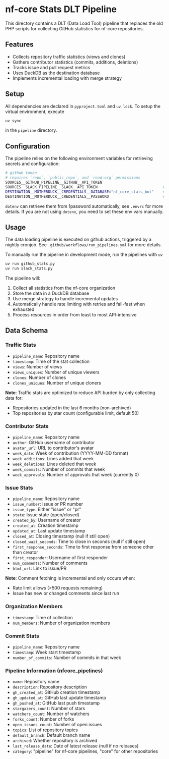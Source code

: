# nf-core Stats DLT Pipeline

This directory contains a DLT (Data Load Tool) pipeline that replaces the old PHP scripts for collecting GitHub statistics for nf-core repositories.

## Features

- Collects repository traffic statistics (views and clones)
- Gathers contributor statistics (commits, additions, deletions)
- Tracks issue and pull request metrics
- Uses DuckDB as the destination database
- Implements incremental loading with merge strategy

## Setup

All dependencies are declared in `pyproject.toml` and `uv.lock`. 
To setup the virtual environment, execute

```bash
uv sync
```

in the `pipeline` directory.

## Configuration

The pipeline relies on the following environment variables for retrieving secrets and
configuration: 

```bash
# github token
# requires `repo`, `public_repo`, and `read:org` permissions
SOURCES__GITHUB_PIPELINE__GITHUB__API_TOKEN                           
SOURCES__SLACK_PIPELINE__SLACK__API_TOKEN                             # slack token
DESTINATION__MOTHERDUCK__CREDENTIALS__DATABASE="nf_core_stats_bot"    # motherduck database name
DESTINATION__MOTHERDUCK__CREDENTIALS__PASSWORD                        # motherduck token
```

`dotenv` can retrieve them from 1password automatically, see `.envrc` for more details. If you 
are not using `dotenv`, you need to set these env vars manually.

## Usage

The data loading pipeline is executed on github actions, triggered by a nightly cronjob. 
See `.github/workflows/run_pipelines.yml` for more details. 

To manually run the pipeline in development mode, run the pipelines with `uv`

```bash
uv run github_stats.py
uv run slack_stats.py
```

The pipeline will:

1. Collect all statistics from the nf-core organization
2. Store the data in a DuckDB database
3. Use merge strategy to handle incremental updates
4. Automatically handle rate limiting with retries and fail-fast when exhausted
5. Process resources in order from least to most API-intensive

## Data Schema

### Traffic Stats

- `pipeline_name`: Repository name
- `timestamp`: Time of the stat collection
- `views`: Number of views
- `views_uniques`: Number of unique viewers
- `clones`: Number of clones
- `clones_uniques`: Number of unique cloners

**Note**: Traffic stats are optimized to reduce API burden by only collecting data for:
- Repositories updated in the last 6 months (non-archived)
- Top repositories by star count (configurable limit, default 50)

### Contributor Stats

- `pipeline_name`: Repository name
- `author`: GitHub username of contributor
- `avatar_url`: URL to contributor's avatar
- `week_date`: Week of contribution (YYYY-MM-DD format)
- `week_additions`: Lines added that week
- `week_deletions`: Lines deleted that week
- `week_commits`: Number of commits that week
- `week_approvals`: Number of approvals that week (currently 0)

### Issue Stats

- `pipeline_name`: Repository name
- `issue_number`: Issue or PR number
- `issue_type`: Either "issue" or "pr"
- `state`: Issue state (open/closed)
- `created_by`: Username of creator
- `created_at`: Creation timestamp
- `updated_at`: Last update timestamp
- `closed_at`: Closing timestamp (null if still open)
- `closed_wait_seconds`: Time to close in seconds (null if still open)
- `first_response_seconds`: Time to first response from someone other than creator
- `first_responder`: Username of first responder
- `num_comments`: Number of comments
- `html_url`: Link to issue/PR

**Note**: Comment fetching is incremental and only occurs when:
- Rate limit allows (>500 requests remaining)
- Issue has new or changed comments since last run

### Organization Members

- `timestamp`: Time of collection
- `num_members`: Number of organization members

### Commit Stats

- `pipeline_name`: Repository name
- `timestamp`: Week start timestamp
- `number_of_commits`: Number of commits in that week

### Pipeline Information (nfcore_pipelines)

- `name`: Repository name
- `description`: Repository description
- `gh_created_at`: GitHub creation timestamp
- `gh_updated_at`: GitHub last update timestamp
- `gh_pushed_at`: GitHub last push timestamp
- `stargazers_count`: Number of stars
- `watchers_count`: Number of watchers
- `forks_count`: Number of forks
- `open_issues_count`: Number of open issues
- `topics`: List of repository topics
- `default_branch`: Default branch name
- `archived`: Whether repository is archived
- `last_release_date`: Date of latest release (null if no releases)
- `category`: "pipeline" for nf-core pipelines, "core" for other repositories
